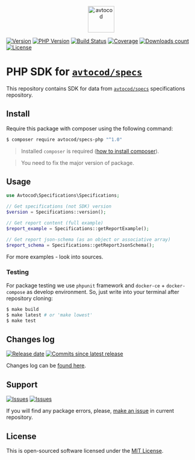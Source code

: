 <p align="center">
  <img alt="avtocod" src="https://avatars1.githubusercontent.com/u/32733112?s=70&v=4" width="70" height="70" />
</p>

[![Version][badge_packagist_version]][link_packagist]
[![PHP Version][badge_php_version]][link_packagist]
[![Build Status][badge_build_status]][link_build_status]
[![Coverage][badge_coverage]][link_coverage]
[![Downloads count][badge_downloads_count]][link_packagist]
[![License][badge_license]][link_license]

# PHP SDK for [`avtocod/specs`][specs]

This repository contains SDK for data from [`avtocod/specs`][specs] specifications repository.

## Install

Require this package with composer using the following command:

```bash
$ composer require avtocod/specs-php "^1.0"
```

> Installed `composer` is required ([how to install composer][getcomposer]).

> You need to fix the major version of package.

## Usage

```php
use Avtocod\Specifications\Specifications;

// Get specifications (not SDK) version
$version = Specifications::version();

// Get report content (full example)
$report_example = Specifications::getReportExample();

// Get report json-schema (as an object or associative array)
$report_schema = Specifications::getReportJsonSchema();
```

For more examples - look into sources.

### Testing

For package testing we use `phpunit` framework and `docker-ce` + `docker-compose` as develop environment. So, just write into your terminal after repository cloning:

```bash
$ make build
$ make latest # or 'make lowest'
$ make test
```

## Changes log

[![Release date][badge_release_date]][link_releases]
[![Commits since latest release][badge_commits_since_release]][link_commits]

Changes log can be [found here][link_changes_log].

## Support

[![Issues][badge_issues]][link_issues]
[![Issues][badge_pulls]][link_pulls]

If you will find any package errors, please, [make an issue][link_create_issue] in current repository.

## License

This is open-sourced software licensed under the [MIT License][link_license].

[badge_packagist_version]:https://img.shields.io/packagist/v/avtocod/specs-php.svg?maxAge=180
[badge_php_version]:https://img.shields.io/packagist/php-v/avtocod/specs-php.svg?longCache=true
[badge_build_status]:https://img.shields.io/github/actions/workflow/status/avtocod/specs-php/tests.yml
[badge_coverage]:https://img.shields.io/codecov/c/github/avtocod/specs-php/master.svg?maxAge=60
[badge_downloads_count]:https://img.shields.io/packagist/dt/avtocod/specs-php.svg?maxAge=180
[badge_license]:https://img.shields.io/packagist/l/avtocod/specs-php.svg?longCache=true
[badge_release_date]:https://img.shields.io/github/release-date/avtocod/specs-php.svg?style=flat-square&maxAge=180
[badge_commits_since_release]:https://img.shields.io/github/commits-since/avtocod/specs-php/latest.svg?style=flat-square&maxAge=180
[badge_issues]:https://img.shields.io/github/issues/avtocod/specs-php.svg?style=flat-square&maxAge=180
[badge_pulls]:https://img.shields.io/github/issues-pr/avtocod/specs-php.svg?style=flat-square&maxAge=180
[link_releases]:https://github.com/avtocod/specs-php/releases
[link_packagist]:https://packagist.org/packages/avtocod/specs-php
[link_build_status]:https://github.com/avtocod/specs-php/actions
[link_coverage]:https://codecov.io/gh/avtocod/specs-php/
[link_changes_log]:https://github.com/avtocod/specs-php/blob/master/CHANGELOG.md
[link_issues]:https://github.com/avtocod/specs-php/issues
[link_create_issue]:https://github.com/avtocod/specs-php/issues/new/choose
[link_commits]:https://github.com/avtocod/specs-php/commits
[link_pulls]:https://github.com/avtocod/specs-php/pulls
[link_license]:https://github.com/avtocod/specs-php/blob/master/LICENSE
[getcomposer]:https://getcomposer.org/download/
[specs]:https://github.com/avtocod/specs
